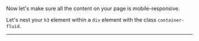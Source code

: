 <div class="challenge-instructions bootstrap"><div><section id="description">
<p>Now let's make sure all the content on your page is mobile-responsive.</p>
<p>Let's nest your <code>h3</code> element within a <code>div</code> element with the class <code>container-fluid</code>.</p>
</section></div><hr/></div>